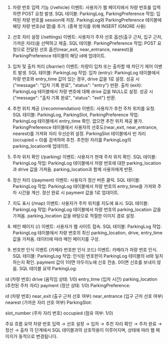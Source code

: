 1. 차량 번호 입력 기능 (/vehicle)
이벤트: 사용자가 웹 페이지에서 차량 번호를 입력하면 POST 요청 발생.
SQL 테이블: ParkingLog, ParkingPreference
작업:
입력된 차량 번호를 session에 저장.
ParkingLog와 ParkingPreference 테이블에 해당 차량 번호(id 열)를 추가. (중복 방지를 위해 INSERT IGNORE 사용)

2. 선호 자리 설정 (/settings)
이벤트: 사용자가 주차 선호 옵션(출구 근처, 입구 근처, 가까운 자리)을 선택하고 제출.
SQL 테이블: ParkingPreference
작업:
POST 요청으로 전달된 선호 옵션(near_exit, near_entrance, nearest)을 ParkingPreference 테이블의 해당 id에 업데이트.
3. 입차 및 출차 처리 (/barrier)
이벤트: 차량이 입차 또는 출차할 때 차단기 제어 이벤트 발생.
SQL 테이블: ParkingLog
작업:
입차 (entry):
ParkingLog 테이블에서 차량 번호와 entry_time 값이 있는 경우, drive 값을 1로 설정.
성공 시 {"message": "입차 기록 완료", "status": "entry"} 반환.
출차 (exit):
ParkingLog 테이블에서 차량 번호에 대해 drive 값을 NULL로 설정.
성공 시 {"message": "출차 기록 완료", "status": "exit"} 반환.
4. 추천 위치 제공 (/recommendation)
이벤트: 사용자가 추천 주차 위치를 요청.
SQL 테이블: ParkingLog, ParkingSlot, ParkingPreference
작업:
ParkingLog 테이블에서 entry_time 확인. 없으면 추천 위치 제공 불가.
ParkingPreference 테이블에서 사용자의 선호도(near_exit, near_entrance, nearest)를 가져와 자리 우선순위 설정.
ParkingSlot 테이블에서 빈 자리(occupied = 0)를 검색하여 추천.
추천된 자리를 ParkingLog의 parking_location에 업데이트.
5. 주차 위치 확인 (/parking)
이벤트: 사용자가 현재 주차 위치 확인.
SQL 테이블: ParkingLog
작업:
ParkingLog 테이블에서 차량 번호에 대한 parking_location과 drive 값을 가져옴.
parking_location과 함께 사용자에게 반환.
6. 정산 처리 (/payment)
이벤트: 사용자가 정산 버튼 클릭.
SQL 테이블: ParkingLog
작업:
ParkingLog 테이블에서 차량 번호의 entry_time을 가져와 주차 시간을 계산.
정산 완료 시 payment 값을 1로 업데이트.
7. 지도 표시 (/map)
이벤트: 사용자가 주차 위치를 지도에 표시.
SQL 테이블: ParkingLog
작업:
ParkingLog 테이블에서 차량 번호의 parking_location 값을 가져옴.
parking_location 값을 바탕으로 적절한 이미지 경로 설정.
8. 메인 페이지 (/)
이벤트: 사용자가 웹 사이트 접속.
SQL 테이블: ParkingLog
작업:
ParkingLog 테이블에서 차량 번호의 최신 parking_location, drive, entry_time 값을 가져옴.
데이터에 따라 메인 페이지를 구성.
9. 번호판 인식 이벤트 (카메라 번호판 인식 코드)
이벤트: 카메라가 차량 번호 인식.
SQL 테이블: ParkingLog
작업:
인식된 번호판이 ParkingLog 테이블의 id와 일치하는지 확인.
payment 값이 1이면 아두이노에 신호 전송. 0이면 신호를 보내지 않음.
SQL 테이블 요약
ParkingLog:

id (차량 번호)
drive (움직임 상태: 1/0)
entry_time (입차 시간)
parking_location (추천된 주차 자리)
payment (정산 상태: 1/0)
ParkingPreference:

id (차량 번호)
near_exit (출구 근처 선호 여부)
near_entrance (입구 근처 선호 여부)
nearest (가까운 자리 선호 여부)
ParkingSlot:

slot_number (주차 자리 번호)
occupied (점유 여부: 1/0)

주요 흐름 요약
차량 번호 입력 → 선호 설정 → 입차 → 추천 자리 확인 → 주차 완료 → 정산 → 출차
각 단계에서 SQL 테이블과의 상호작용이 이루어지며, 상태에 따라 웹 페이지가 동적으로 변경됩니다.
